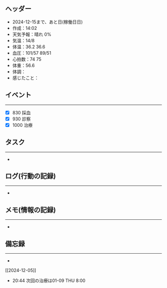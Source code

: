## ヘッダー
- 2024-12-15まで、あと日(稼働日日)
- 作成：14:02
- 天気予報：晴れ 0% 
- 気温：14/8
- 体温：36.2 36.6
- 血圧：101/57 89/51
- 心拍数：74 75
- 体重：56.6
- 体調：
- 感じたこと：

## イベント
***
- [x] 830 採血
- [x] 930 診察
- [x] 1000 治療

## タスク
***
-  

## ログ(行動の記録)
***
- 

## メモ(情報の記録)
***
- 

## 備忘録
***
- 


[[2024-12-05]]


- 20:44 次回の治療は01-09 THU 8:00 